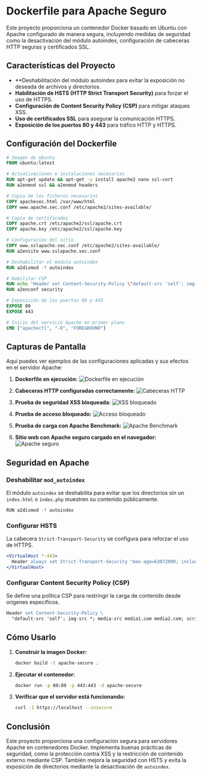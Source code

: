 # Dockerfile para Apache Seguro

Este proyecto proporciona un contenedor Docker basado en Ubuntu con Apache configurado de manera segura, incluyendo medidas de seguridad como la desactivación del módulo autoindex, configuración de cabeceras HTTP seguras y certificados SSL.

## Características del Proyecto

- **Deshabilitación del módulo autoindex para evitar la exposición no deseada de archivos y directorios.
- **Habilitación de HSTS (HTTP Strict Transport Security)** para forzar el uso de HTTPS.
- **Configuración de Content Security Policy (CSP)** para mitigar ataques XSS.
- **Uso de certificados SSL** para asegurar la comunicación HTTPS.
- **Exposición de los puertos 80 y 443** para tráfico HTTP y HTTPS.

## Configuración del Dockerfile

```dockerfile
# Imagen de Ubuntu
FROM ubuntu:latest

# Actualizaciones e instalaciones necesarias
RUN apt-get update && apt-get -y install apache2 nano ssl-cert
RUN a2enmod ssl && a2enmod headers

# Copia de los ficheros necesarios
COPY apachesec.html /var/www/html
COPY www.apache.sec.conf /etc/apache2/sites-available/

# Copia de certificados
COPY apache.crt /etc/apache2/ssl/apache.crt
COPY apache.key /etc/apache2/ssl/apache.key

# Configuración del sitio
COPY www.sslapache.sec.conf /etc/apache2/sites-available/
RUN a2ensite www.sslapache.sec.conf

# Deshabilitar el módulo autoindex
RUN a2dismod -f autoindex

# Habilitar CSP
RUN echo "Header set Content-Security-Policy \"default-src 'self'; img-src *; media-src media1.com media2.com; script-src userscripts.example.com\"" >> /etc/apache2/conf-available/security.conf
RUN a2enconf security

# Exposición de los puertos 80 y 443
EXPOSE 80
EXPOSE 443

# Inicio del servicio Apache en primer plano
CMD ["apachectl", "-D", "FOREGROUND"]
```

## Capturas de Pantalla

Aquí puedes ver ejemplos de las configuraciones aplicadas y sus efectos en el servidor Apache:

1. **Dockerfile en ejecución:**
   ![Dockerfile en ejecución](./mnt/data/2.png)

2. **Cabeceras HTTP configuradas correctamente:**
   ![Cabeceras HTTP](./mnt/data/6.png)

3. **Prueba de seguridad XSS bloqueada:**
   ![XSS bloqueado](./mnt/data/7.png)

4. **Prueba de acceso bloqueado:**
   ![Acceso bloqueado](./mnt/data/8.png)

5. **Prueba de carga con Apache Benchmark:**
   ![Apache Benchmark](./mnt/data/9.png)

6. **Sitio web con Apache seguro cargado en el navegador:**
   ![Apache seguro](./mnt/data/5.png)

## Seguridad en Apache

### Deshabilitar `mod_autoindex`

El módulo `autoindex` se deshabilita para evitar que los directorios sin un `index.html` o `index.php` muestren su contenido públicamente.

```bash
RUN a2dismod -f autoindex
```

### Configurar HSTS

La cabecera `Strict-Transport-Security` se configura para reforzar el uso de HTTPS.

```apache
<VirtualHost *:443>
  Header always set Strict-Transport-Security "max-age=63072000; includeSubDomains"
</VirtualHost>
```

### Configurar Content Security Policy (CSP)

Se define una política CSP para restringir la carga de contenido desde orígenes específicos.

```apache
Header set Content-Security-Policy \ 
  "default-src 'self'; img-src *; media-src media1.com media2.com; script-src userscripts.example.com"
```

## Cómo Usarlo

1. **Construir la imagen Docker:**

   ```bash
   docker build -t apache-secure .
   ```

2. **Ejecutar el contenedor:**

   ```bash
   docker run -p 80:80 -p 443:443 -d apache-secure
   ```

3. **Verificar que el servidor está funcionando:**

   ```bash
   curl -I https://localhost --insecure
   ```

## Conclusión

Este proyecto proporciona una configuración segura para servidores Apache en contenedores Docker. Implementa buenas prácticas de seguridad, como la protección contra XSS y la restricción de contenido externo mediante CSP. También mejora la seguridad con HSTS y evita la exposición de directorios mediante la desactivación de `autoindex`.


